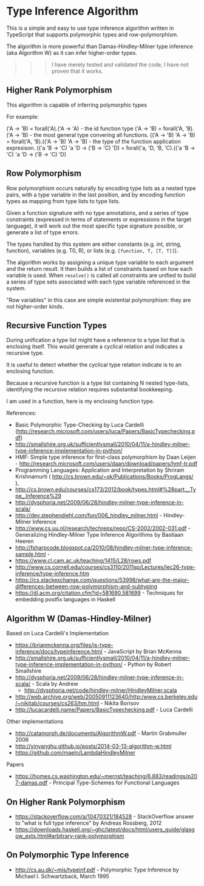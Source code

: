 # Type Inference Algorithm 

This is a simple and easy to use type inference algorithm written in TypeScript that supports polymorphic types and row-polymorphism. 

The algorithm is more powerful than Damas-Hindley-Milner type inference (aka Algorithm W) as it can infer higher-order types.

>>> I have merely tested and validated the code, I have not proven that it works. 

## Higher Rank Polymorphism

This algorithm is capable of inferring polymorphic types 

For example:

('A -> 'B) = forall('A).('A -> 'A) - the id function type
('A -> 'B) = forall('A, 'B).('A -> 'B) - the most general type convering all functions.
(('A -> 'B) 'A -> 'B) = forall('A, 'B).(('A -> 'B) 'A -> 'B) - the type of the function application expresison.
(('a 'B -> 'C) 'a 'D -> ('B -> 'C) 'D) = forall('a, 'D, 'B, 'C).(('a 'B -> 'C) 'a 'D -> ('B -> 'C) 'D)

## Row Polymorphism 

Row polymorphism occurs naturally by encoding type lists as a nested type pairs, with a type variable in the last position, and by encoding function types as mapping from type lists to type lists. 


Given a function signature with no type annotations, and a series of type constraints (expressed in terms of statements or 
expressions in the target language), it will work out the most specific type signature possible, or generate a list of type errors. 

The types handled by this system are either constants (e.g. int, string, function), variables (e.g. T0, R), or 
lists (e.g. `[function, T, [T, T]]`).

The algorithm works by assigning a unique type variable to each argument and the return result. It then builds a list of constraints based on how each variable is used. When `resolve()` is called all constraints are unified to build a series of type sets associated with each type variable referenced in the system. 

"Row variables" in this case are simple existential polymorphism: they are not higher-order kinds.

## Recursive Function Types

During unification a type list might have a reference to a type list that is enclosing itself. This would generate 
a cyclical relation and indicates a recursive type. 

It is useful to detect whether the cyclical type relation indicate
is to an enclosing function. 

Because a recursive function is a type list containing N nested type-lists, identifying the recursive relation requires
substantial bookkeeping. 

 I am used in a function, here is my enclosing function type. 


References:
* Basic Polymorphic Type-Checking by Luca Cardelli (http://research.microsoft.com/users/luca/Papers/BasicTypechecking.pdf)
* http://smallshire.org.uk/sufficientlysmall/2010/04/11/a-hindley-milner-type-inference-implementation-in-python/
* HMF: Simple type inference for first-class polymorphism by Daan Leijen - http://research.microsoft.com/users/daan/download/papers/hmf-tr.pdf
* Programming Languages: Application and Interpretation by Shriram Krishnamurti ( http://cs.brown.edu/~sk/Publications/Books/ProgLangs/ ), 
* http://cs.brown.edu/courses/cs173/2012/book/types.html#%28part._.Type_.Inference%29
* http://dysphoria.net/2009/06/28/hindley-milner-type-inference-in-scala/
* http://dev.stephendiehl.com/fun/006_hindley_milner.html - Hindley-Milner Inference
* http://www.cs.uu.nl/research/techreps/repo/CS-2002/2002-031.pdf - Generalizing Hindley-Milner Type Inference Algorithms by Bastiaan Heeren
* http://fsharpcode.blogspot.ca/2010/08/hindley-milner-type-inference-sample.html -
* https://www.cl.cam.ac.uk/teaching/1415/L28/rows.pdf  
* http://www.cs.cornell.edu/courses/cs3110/2011sp/Lectures/lec26-type-inference/type-inference.htm
* https://cs.stackexchange.com/questions/53998/what-are-the-major-differences-between-row-polymorphism-and-subtyping 
* https://dl.acm.org/citation.cfm?id=581690.581699 - 
Techniques for embedding postfix languages in Haskell 

## Algorithm W (Damas-Hindley-Milner)

Based on Luca Cardelli's Implementation 

* https://brianmckenna.org/files/js-type-inference/docs/typeinference.html - JavaScript by Brian McKenna
* http://smallshire.org.uk/sufficientlysmall/2010/04/11/a-hindley-milner-type-inference-implementation-in-python/ - Python by Robert Smallshire
* http://dysphoria.net/2009/06/28/hindley-milner-type-inference-in-scala/ - Scala by Andrew 
  * http://dysphoria.net/code/hindley-milner/HindleyMilner.scala 
* http://web.archive.org/web/20050911123640/http:/www.cs.berkeley.edu/~nikitab/courses/cs263/hm.html - Nikita Borisov
* http://lucacardelli.name/Papers/BasicTypechecking.pdf - Luca Cardelli 

Other implementations

* http://catamorph.de/documents/AlgorithmW.pdf - Martin Grabmuller 2006
* http://yinyanghu.github.io/posts/2014-03-13-algorithm-w.html 
* https://github.com/maeln/LambdaHindleyMilner 

Papers

* https://homes.cs.washington.edu/~mernst/teaching/6.883/readings/p207-damas.pdf - Principal Type-Schemes for Functional Languages

## On Higher Rank Polymorphism 

* https://stackoverflow.com/a/10470321/184528 - StackOverflow answer to "what is full type inference" by Andreas Rossberg, 2012
* https://downloads.haskell.org/~ghc/latest/docs/html/users_guide/glasgow_exts.html#arbitrary-rank-polymorphism 

## On Polymorphic Type Inference

* http://cs.au.dk/~mis/typeinf.pdf - Polymorphic Type Inference by Michael I. Schwartzback, March 1995
